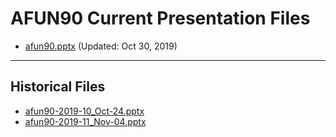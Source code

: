 <!--
This is a machine generated file,
and should not be edited,
as it will be overwritten with future updates.

If you have questions around this process
please contact Scott Cate
-->

# AFUN90 Current Presentation Files

- [afun90.pptx](https://globaleventcdn.blob.core.windows.net/assets/afun/afun90/afun90.pptx) (Updated: Oct 30, 2019)
---
## Historical Files
- [afun90-2019-10_Oct-24.pptx](https://globaleventcdn.blob.core.windows.net/assets/afun/afun90/afun90-2019-10_Oct-24.pptx)
- [afun90-2019-11_Nov-04.pptx](https://globaleventcdn.blob.core.windows.net/assets/afun/afun90/afun90-2019-11_Nov-04.pptx)


